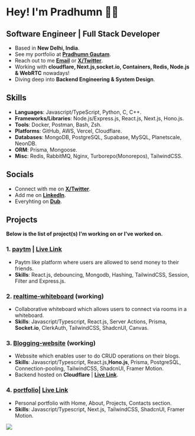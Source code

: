 # Hey! I'm Pradhumn 👋🏼

## Software Engineer | Full Stack Developer  

- Based in **New Delhi, India**.
- See my portfolio at [**Pradhumn Gautam**](https://pradhumn-gautam.vercel.app/).
- Reach out to me [**Email**](pradhumngautam0506@gmail.com) or [**X/Twitter**](https://www.twitter.com/ipradhumngautam).
- Working with **cloudflare, Next.js,socket.io, Containers, Redis, Node.js & WebRTC** nowadays!
- Diving deep into **Backend Engineering & System Design**.

## Skills

- **Languages**: Javascript/TypeScript, Python, C, C++.
- **Frameworks/Libraries**: Node.js/Express.js, React.js, Next.js, Hono.js.
- **Tools**: Docker, Postman, Bash, Zsh. 
- **Platforms**: GitHub, AWS, Vercel, Cloudflare.
- **Databases**: MongoDB, PostgreSQL, Supabase, MySQL, Planetscale, NeonDB.
- **ORM**: Prisma, Mongoose.
- **Misc**: Redis, RabbitMQ, Nginx, Turborepo(Monorepos), TailwindCSS.

## Socials

- Connect with me on [**X/Twitter**](https://www.twitter.com/ipradhumngautam).
- Add me on [**LinkedIn**](https://www.linkedin.com/in/pradhumngautam).
- Everyhting on [**Dub**](https://dub.sh/pradhumn).

## Projects 

**Below is the list of project(s) I'm working on or I've worked on.**

### 1. [**paytm**](https://github.com/pradhumngautam/paytm) | [**Live Link**](https://paytm-gules.vercel.app/)

- Paytm like platform where users are allowed to send money to their friends.
- **Skills**: React.js, debouncing, Mongodb, Hashing, TailwindCSS, Session, Filter and Express.js.

### 2. [**realtime-whiteboard**](https://github.com/pradhumngautam/realtime-whiteboard) (working)

- Collaborative whiteboard which allows users to connect via rooms in a whiteboard.
- **Skills**: Javascript/Typescript, React.js, Server Actions, Prisma, **Socket.io**, ClerkAuth, TailwindCSS, ShadcnUI, Canvas.

### 3. [**Blogging-website**](https://github.com/pradhumngautam/blogging-website) (working)

- Webssite which enables user to do CRUD operations on their blogs.
- **Skills**: Javascript/Typescript, React.js,**Hono.js**, Prisma, PostgreSQL, Connection-pooling, TailwindCSS, ShadcnUI, Framer Motion.
- Backend hosted on **Cloudflare** | [**Live Link**](https://backend.pradhumngautam0506.workers.dev/).

### 4. [**portfolio**](https://github.com/pradhumngautam/portfolio)| [**Live Link**](https://pradhumn-gautam.vercel.app/)

- Personal portfolio with Home, About, Projects, Contacts section.
- **Skills**: Javascript/Typescript, Next.js, TailwindCSS, ShadcnUI, Framer Motion.

![](https://komarev.com/ghpvc/?username=pradhumngautam&color=blue&style=for-the-badge&label=Profile+Views)
